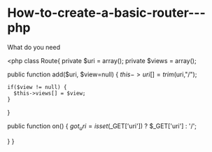 # How-to-create-a-basic-router---php

What do you need


<php
class Route{
  private $uri = array();
  private $views = array();

  public function add($uri, $view=null) {
    $this->uri[] = trim($uri,"/");
    
    if($view != null) {
      $this->views[] = $view;
    }
  }

  public function on() {
    $got_uri = isset($_GET['uri']) ? $_GET['uri'] : '/';
    
  }
}


<?





## .htaccess file
RewriteEngine On
RewriteBase /mymainfolder/

RewriteCond %{REQUEST_FILENAME} !-f
RewriteCond %{REQUEST_FILENAME} !-d

RewriteRule ^(.+)$ index.php?uri=$1 [QSA,L]


